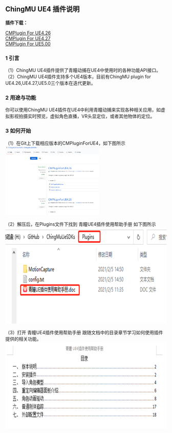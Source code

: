 ## ChingMU UE4 插件说明

**插件下载：**       
<!---
[CMPlugin For UE4.26](https://github.com/ChingMuVisionTech/ChingMuUeSDKs/releases/download/ForUE4.26/CMPlugin_UE4.26.rar)  
[CMPlugin For UE4.27](https://github.com/ChingMuVisionTech/ChingMuUeSDKs/releases/download/UE4.27/CMPlugin_UE4.27.rar)   
[CMPlugin For UE5.00](https://github.com/ChingMuVisionTech/ChingMuUeSDKs/releases/download/UE5.0/CMPlugin_UE5.0.rar)   
-->

[CMPlugin For UE4.26](https://github.com/ChingMuVisionTech/ChingMuUeSDKs/releases/download/new_CMPlugin_UE4.26/CMPlugin_UE4.26.rar)  
[CMPlugin For UE4.27](https://github.com/ChingMuVisionTech/ChingMuUeSDKs/releases/tag/CMPlugin_UE4.27)   
[CMPlugin For UE5.00](https://github.com/ChingMuVisionTech/ChingMuUeSDKs/releases/tag/CMPlugin_UE5.0) 

### 1 引言

（1）ChingMU UE4插件提供了青瞳动捕在UE4中使用时的各种功能API接口。<br>
（2）ChingMU UE4插件支持多个UE4版本，目前有ChingMU plugin for UE4.26,UE4.27,UE5.0三个版本在迭代更新。

### 2 用途与功能

你可以使用ChingMU UE4插件在UE4中利用青瞳动捕来实现各种相关应用，如虚拟影视拍摄实时预览，虚拟角色直播，VR头显定位，或者其他物体的定位。

### 3 如何开始 

（1）在Git上下载相应版本的CMPluginForUE4，如下图所示<br>
<img src="./imgs/UE4Plugin_description_01.png" width="58%" height="58%" title="Git上下载CMPluginForUE4"/><br>

（2）解压后，在Plugins文件下找到 青瞳UE4插件使用帮助手册 如下图所示<br>
<img src="./imgs/UE4Plugin_description_02.png" width="685px" height="300px" title="打开插件使用帮助文档"/><br>

（3）打开 青瞳UE4插件使用帮助手册 跟随文档中的目录章节学习如何使用插件提供的相关功能。<br>
<img src="./imgs/UE4Plugin_description_03.png" width="730px" height="270px" title="插件使用帮助文档目录"/>

